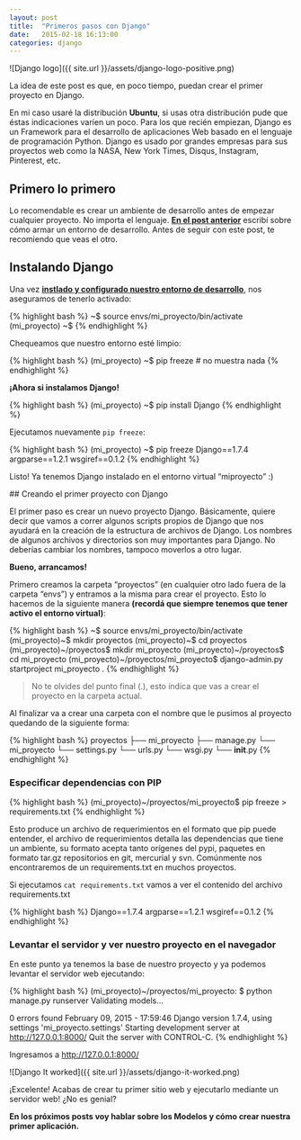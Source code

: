 ```yaml
---
layout: post
title:  "Primeros pasos con Django"
date:   2015-02-18 16:13:00
categories: django
---
```

![Django logo]({{ site.url }}/assets/django-logo-positive.png)

La idea de este post es que, en poco tiempo, puedan crear el primer proyecto en Django.

En mi caso usaré la distribución **Ubuntu**, si usas otra distribución pude que éstas indicaciones varíen un poco. Para los que recién empiezan, Django es un Framework para el desarrollo de aplicaciones Web basado en el lenguaje de programación Python. Django es usado por grandes empresas para sus proyectos web como la NASA, New York Times, Disqus, Instagram, Pinterest, etc.

## Primero lo primero

Lo recomendable es crear un ambiente de desarrollo antes de empezar cualquier proyecto. No importa el lenguaje.
**[En el post anterior](http://herchila.github.io/python/virtualenv/2015/02/14/armando-entorno-de-desarrollo-en-python-con-virtualenv.html "Armando entorno de desarrollo con virtualenv")** escribí sobre cómo armar un entorno de desarrollo. Antes de seguir con este post, te recomiendo que veas el otro.

## Instalando Django

Una vez **[instlado y configurado nuestro entorno de desarrollo](http://herchila.github.io/python/virtualenv/2015/02/14/armando-entorno-de-desarrollo-en-python-con-virtualenv.html "Armando entorno de desarrollo con virtualenv")**, nos aseguramos de tenerlo activado:

{% highlight bash %}
~$ source envs/mi_proyecto/bin/activate
(mi_proyecto) ~$
{% endhighlight %}

Chequeamos que nuestro entorno esté limpio:

{% highlight bash %}
(mi_proyecto) ~$ pip freeze         # no muestra nada
{% endhighlight %}

**¡Ahora si instalamos Django!**

{% highlight bash %}
(mi_proyecto) ~$ pip install Django
{% endhighlight %}

Ejecutamos nuevamente `pip freeze`:

{% highlight bash %}
(mi_proyecto) ~$ pip freeze
Django==1.7.4
argparse==1.2.1
wsgiref==0.1.2
{% endhighlight %}

Listo! Ya tenemos Django instalado en el entorno virtual “miproyecto” :)

## Creando el primer proyecto con Django

El primer paso es crear un nuevo proyecto Django. Básicamente, quiere decir que vamos a correr algunos scripts propios de Django que nos ayudará en la creación de la estructura de archivos de Django.
Los nombres de algunos archivos y directorios son muy importantes para Django. No deberías cambiar los nombres, tampoco moverlos a otro lugar.

**Bueno, arrancamos!**

Primero creamos la carpeta “proyectos” (en cualquier otro lado fuera de la carpeta “envs”) y entramos a la misma para crear el proyecto. Esto lo hacemos de la siguiente manera **(recordá que siempre tenemos que tener activo el entorno virtual)**: 

{% highlight bash %}
~$ source envs/mi_proyecto/bin/activate
(mi_proyecto)~$ mkdir proyectos
(mi_proyecto)~$ cd proyectos
(mi_proyecto)~/proyectos$ mkdir mi_proyecto
(mi_proyecto)~/proyectos$ cd mi_proyecto
(mi_proyecto)~/proyectos/mi_proyecto$ django-admin.py startproject mi_proyecto .
{% endhighlight %}

> No te olvides del punto final (.), esto indica que vas a crear el proyecto en la carpeta actual.

Al finalizar va a crear una carpeta con el nombre que le pusimos al proyecto quedando de la siguiente forma:

{% highlight bash %}
proyectos
  ├── mi_proyecto
     ├── manage.py
     └── mi_proyecto
             └── settings.py
             └── urls.py
             └── wsgi.py
             └── __init__.py
{% endhighlight %}

### Especificar dependencias con PIP

{% highlight bash %}
(mi_proyecto)~/proyectos/mi_proyecto$ pip freeze > requirements.txt
{% endhighlight %}

Esto produce un archivo de requerimientos en el formato que pip puede entender, el archivo de requerimientos detalla las dependencias que tiene un ambiente, su formato acepta tanto orígenes del pypi, paquetes en formato tar.gz repositorios en git, mercurial y svn. Comúnmente nos encontraremos de un requirements.txt en muchos proyectos.

Si ejecutamos `cat requirements.txt` vamos a ver el contenido del archivo requirements.txt

{% highlight bash %}
Django==1.7.4
argparse==1.2.1
wsgiref==0.1.2
{% endhighlight %}

### Levantar el servidor y ver nuestro proyecto en el navegador

En este punto ya tenemos la base de nuestro proyecto y ya podemos levantar el servidor web ejecutando:

{% highlight bash %}
(mi_proyecto)~/proyectos/mi_proyecto: $ python manage.py runserver
Validating models...

0 errors found
February 09, 2015 - 17:59:46
Django version 1.7.4, using settings 'mi_proyecto.settings'
Starting development server at http://127.0.0.1:8000/
Quit the server with CONTROL-C.
{% endhighlight %}

Ingresamos a http://127.0.0.1:8000/

![Django It worked]({{ site.url }}/assets/django-it-worked.png)

¡Excelente! Acabas de crear tu primer sitio web y ejecutarlo mediante un servidor web! ¿No es genial?

**En los próximos posts voy hablar sobre los Modelos y cómo crear nuestra primer aplicación.**

